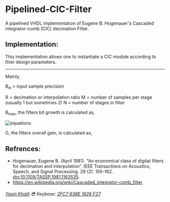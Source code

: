 # Pipelined-CIC-Filter
A pipelined VHDL implementation of Eugene B. Hogenauer's Cascaded integrator–comb (CIC) decimation Filter.

## Implementation:
This implementation allows one to instantiate a CIC module according to thier design parameters.

---
Mainly,

B<sub>in</sub> = input sample precision

R = decimation or interpolation ratio
M = number of samples per stage (usually 1 but sometimes 2)
N = number of stages in filter

B<sub>max</sub>, the filters bit growth is calculated as,

![equations](https://wikimedia.org/api/rest_v1/media/math/render/svg/fb0381ebbfc3f455d48abe46e76761a054e3d624)

G, the filters overall gain, is calculated as,


## Refrences:
* Hogenauer, Eugene B. (April 1981). "An economical class of digital filters for decimation and interpolation". IEEE Transactions on Acoustics, Speech, and Signal Processing. 29 (2): 155–162. [doi:10.1109/TASSP.1981.1163535](https://doi.org/10.1109/TASSP.1981.1163535).
* https://en.wikipedia.org/wiki/Cascaded_integrator-comb_filter

###### [Yasin Khalil](http://www.yasinkhalil.com) :sunglasses: Keybase: [2FC7 638E 1926 F27](https://keybase.io/ysnkhll)
